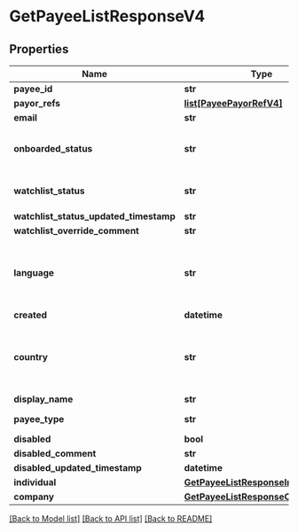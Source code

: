 # GetPayeeListResponseV4

## Properties
Name | Type | Description | Notes
------------ | ------------- | ------------- | -------------
**payee_id** | **str** |  | [optional] 
**payor_refs** | [**list[PayeePayorRefV4]**](PayeePayorRefV4.md) |  | [optional] 
**email** | **str** |  | [optional] 
**onboarded_status** | **str** | Payee onboarded status. One of the following values: CREATED, INVITED, REGISTERED, ONBOARDED | [optional] 
**watchlist_status** | **str** | Current watchlist status. One of the following values: NONE, PENDING, REVIEW, PASSED, FAILED | [optional] 
**watchlist_status_updated_timestamp** | **str** |  | [optional] 
**watchlist_override_comment** | **str** |  | [optional] 
**language** | **str** | An IETF BCP 47 language code which has been configured for use within this Velo environment.&lt;BR&gt; See the /v1/supportedLanguages endpoint to list the available codes for an environment.  | [optional] 
**created** | **datetime** |  | [optional] 
**country** | **str** | Valid ISO 3166 2 character country code. See the &lt;a href&#x3D;\&quot;https://www.iso.org/iso-3166-country-codes.html\&quot; target&#x3D;\&quot;_blank\&quot; a&gt;ISO specification&lt;/a&gt; for details. | [optional] 
**display_name** | **str** |  | [optional] 
**payee_type** | **str** | Type of Payee. One of the following values: Individual, Company | [optional] 
**disabled** | **bool** |  | [optional] 
**disabled_comment** | **str** |  | [optional] 
**disabled_updated_timestamp** | **datetime** |  | [optional] 
**individual** | [**GetPayeeListResponseIndividualV4**](GetPayeeListResponseIndividualV4.md) |  | [optional] 
**company** | [**GetPayeeListResponseCompanyV4**](GetPayeeListResponseCompanyV4.md) |  | [optional] 

[[Back to Model list]](../README.md#documentation-for-models) [[Back to API list]](../README.md#documentation-for-api-endpoints) [[Back to README]](../README.md)


